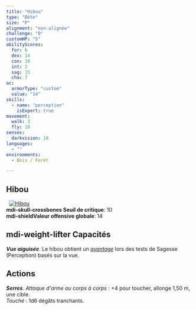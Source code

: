 ```yaml
---
title: "Hibou"
type: "Bête"
size: "P"
alignment: "non-alignée"
challenge: "0"
customHP: "5"
abilityScores:
  for: 6
  dex: 14
  con: 10
  int: 2
  sag: 15
  cha: 7
ac:
  armorType: "custom"
  value: "14"
skills:
  - name: "perception"
    isExpert: true
movement:
  walk: 3
  fly: 18
senses:
  darkvision: 18
languages:
  - ""
environments:
  - Bois / Forêt

---
```

## Hibou
&nbsp;
[![Hibou](https://www.douaratil.fr/illustrations/bete/hiboum.png)](https://www.douaratil.fr/illustrations/bete/hibou.jpg)  
**<v-icon>mdi-skull-crossbones</v-icon> Seuil de critique**: 10        
**<v-icon>mdi-shield</v-icon>Valeur offensive globale**: 14     
## <v-icon>mdi-weight-lifter</v-icon> Capacités
_**Vue aiguisée**_. Le hibou obtient un [_avantage_](/utiliser-les-caracteristiques/#avantage-et-desavantage) lors des tests de Sagesse (Perception) basés sur la vue.

## Actions
_**Serres**_. _Attaque d'arme au corps à corps_ : +4 pour toucher, allonge 1,50 m, une cible.  
_Touché_ : 1d6 dégâts tranchants.
